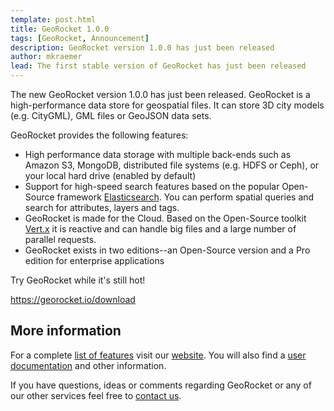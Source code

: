 ```yaml
---
template: post.html
title: GeoRocket 1.0.0
tags: [GeoRocket, Announcement]
description: GeoRocket version 1.0.0 has just been released
author: mkraemer
lead: The first stable version of GeoRocket has just been released
---
```


The new GeoRocket version 1.0.0 has just been released. GeoRocket is a
high-performance data store for geospatial files. It can store 3D city models
(e.g. CityGML), GML files or GeoJSON data sets.

GeoRocket provides the following features:

* High performance data storage with multiple back-ends such as Amazon S3,
  MongoDB, distributed file systems (e.g. HDFS or Ceph), or your local hard
  drive (enabled by default)
* Support for high-speed search features based on the popular Open-Source
  framework [Elasticsearch](https://www.elastic.co/). You can perform spatial
  queries and search for attributes, layers and tags.
* GeoRocket is made for the Cloud. Based on the Open-Source toolkit
  [Vert.x](http://vertx.io/) it is reactive and can handle big files and a
  large number of parallel requests.
* GeoRocket exists in two editions--an Open-Source version and a Pro edition
  for enterprise applications

Try GeoRocket while it's still hot!

https://georocket.io/download

## More information

For a complete [list of features](https://georocket.io/products) visit our
[website](https://georocket.io). You will also find a [user documentation](https://georocket.io/docs/user-documentation)
and other information.

If you have questions, ideas or comments regarding GeoRocket or any of our other
services feel free to [contact us](http://www.igd.fraunhofer.de/en/competences/technologies/spatial-information-management).

